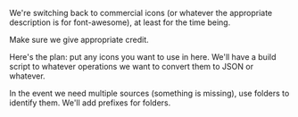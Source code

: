 
We're switching back to commercial icons (or whatever the appropriate 
description is for font-awesome), at least for the time being. 

Make sure we give appropriate credit.

Here's the plan: put any icons you want to use in here. We'll have a build
script to whatever operations we want to convert them to JSON or whatever.

In the event we need multiple sources (something is missing), use folders
to identify them. We'll add prefixes for folders.




